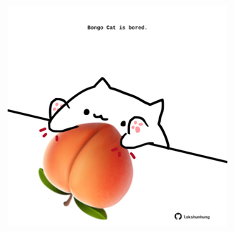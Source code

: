 <!-- built at 24/07/2024, 01:27:07 UTC -->
<p align="center">
  <img width="500" height="500" src="./ReadmeImage.svg">
</p>
